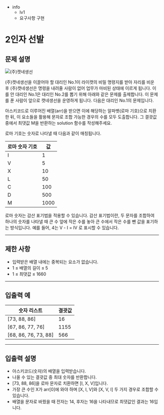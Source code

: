 - info
    - lv1
    - 요구사항 구현

# 2인자 선발

## 문제 설명

![(주)캣네생선](./16_1.webp)

(주)캣네생선을 이끌어야 할 대리인 No.1이 라이캣의 비밀 명령지를 받아 자리를 비운 후 (주)캣네생선은 명령을 내려줄 사람이 없어 업무가 마비된 상태에 이르게 됩니다. 이를 안 대리인 No.1은 대리인 No.2를 뽑기 위해 아래와 같은 문제를 출제합니다. 이 문제를 푼 사람이 앞으로 캣네생선을 운영하게 됩니다. 다음은 대리인 No.1의 문제입니다.

아스키코드로 이루어진 배열(arr)을 받으면 이에 해당하는 알파벳(로마 기호)으로 치환한 뒤, 이 요소들을 활용해 문자로 조합 가능한 경우의 수를 모두 도출합니다. 그 결괏값 중에서 최댓값 M을 반환하는 solution 함수를 작성해주세요.

로마 기호는 숫자로 나타낼 때 다음과 같이 매칭됩니다.

| 로마 숫자 기호 | 값 |
| --- | --- |
| I | 1 |
| V | 5 |
| X | 10 |
| L | 50 |
| C | 100 |
| D | 500 |
| M | 1000 |

로마 숫자는 감산 표기법을 적용할 수 있습니다. 감산 표기법이란, 두 문자를 조합하여 하나의 숫자를 나타낼 때 큰 수 앞에 작은 수를 놓아 큰 수에서 작은 수를 뺀 값을 표기하는 방식입니다. 예를 들어, 4는 Ⅴ - Ⅰ = Ⅳ 로 표시할 수 있습니다.

---

## 제한 사항

- 입력받은 배열 내에는 중복되는 요소가 없습니다.
- 1 ≤ 배열의 길이 ≤ 5
- 1 ≤ 최댓값 ≤ 1660

---

## 입출력 예

| 숫자 리스트 | 결괏값 |
| --- | --- |
| [73, 88, 86] | 16 |
| [67, 86, 77, 76] | 1155 |
| [68, 86, 76, 73, 88] | 566 |

---

## 입출력 설명

- 아스키코드(숫자)의 배열을 입력받습니다.
- 나올 수 있는 결괏값 중 최대 숫자를 반환합니다.
- [73, 88, 86]을 로마 문자로 치환하면 [I, X, V]입니다.
- 가장 큰 수인 X가 arr[0]에 와야 하며 [X, I, V]와 [X, V, I] 두 가지 경우로 조합할 수 있습니다.
- 배열을 문자로 바꿨을 때 전자는 14, 후자는 16을 나타내므로 최댓값인 결과는 16입니다.